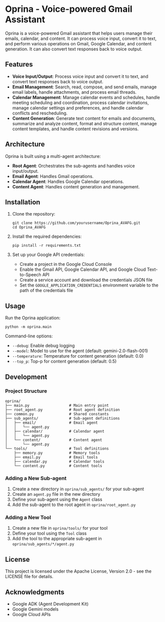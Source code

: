 # Oprina - Voice-powered Gmail Assistant

Oprina is a voice-powered Gmail assistant that helps users manage their emails, calendar, and content. It can process voice input, convert it to text, and perform various operations on Gmail, Google Calendar, and content generation. It can also convert text responses back to voice output.

## Features

- **Voice Input/Output**: Process voice input and convert it to text, and convert text responses back to voice output.
- **Email Management**: Search, read, compose, and send emails, manage email labels, handle attachments, and process email threads.
- **Calendar Management**: Manage calendar events and schedules, handle meeting scheduling and coordination, process calendar invitations, manage calendar settings and preferences, and handle calendar conflicts and rescheduling.
- **Content Generation**: Generate text content for emails and documents, summarize and analyze content, format and structure content, manage content templates, and handle content revisions and versions.

## Architecture

Oprina is built using a multi-agent architecture:

- **Root Agent**: Orchestrates the sub-agents and handles voice input/output.
- **Email Agent**: Handles Gmail operations.
- **Calendar Agent**: Handles Google Calendar operations.
- **Content Agent**: Handles content generation and management.

## Installation

1. Clone the repository:
   ```
   git clone https://github.com/yourusername/Oprina_AVAFG.git
   cd Oprina_AVAFG
   ```

2. Install the required dependencies:
   ```
   pip install -r requirements.txt
   ```

3. Set up your Google API credentials:
   - Create a project in the Google Cloud Console
   - Enable the Gmail API, Google Calendar API, and Google Cloud Text-to-Speech API
   - Create a service account and download the credentials JSON file
   - Set the `GOOGLE_APPLICATION_CREDENTIALS` environment variable to the path of the credentials file

## Usage

Run the Oprina application:

```
python -m oprina.main
```

Command-line options:

- `--debug`: Enable debug logging
- `--model`: Model to use for the agent (default: gemini-2.0-flash-001)
- `--temperature`: Temperature for content generation (default: 0.0)
- `--top_p`: Top-p for content generation (default: 0.5)

## Development

### Project Structure

```
oprina/
├── main.py                  # Main entry point
├── root_agent.py            # Root agent definition
├── common.py                # Shared constants
├── sub_agents/              # Sub-agent definitions
│   ├── email/               # Email agent
│   │   └── agent.py
│   ├── calendar/            # Calendar agent
│   │   └── agent.py
│   └── content/             # Content agent
│       └── agent.py
└── tools/                   # Tool definitions
    ├── memory.py            # Memory tools
    ├── email.py             # Email tools
    ├── calendar.py          # Calendar tools
    └── content.py           # Content tools
```

### Adding a New Sub-agent

1. Create a new directory in `oprina/sub_agents/` for your sub-agent
2. Create an `agent.py` file in the new directory
3. Define your sub-agent using the `Agent` class
4. Add the sub-agent to the root agent in `oprina/root_agent.py`

### Adding a New Tool

1. Create a new file in `oprina/tools/` for your tool
2. Define your tool using the `Tool` class
3. Add the tool to the appropriate sub-agent in `oprina/sub_agents/*/agent.py`

## License

This project is licensed under the Apache License, Version 2.0 - see the LICENSE file for details.

## Acknowledgments

- Google ADK (Agent Development Kit)
- Google Gemini models
- Google Cloud APIs